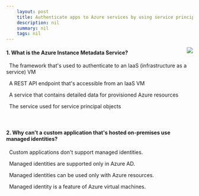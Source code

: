 ```yaml
---
    layout: post
    title: Authenticate apps to Azure services by using service principals and managed identities for Azure resources - Authentication with managed identities
    description: nil
    summary: nil
    tags: nil
---
```



 <a target="_blank" href="https://docs.microsoft.com/en-us/learn/modules/authenticate-apps-with-managed-identities/3-managed-identities/"><i class="fas fa-external-link-alt"></i> </a>
 <img align="right" src="https://docs.microsoft.com/en-us/learn/achievements/authenticate-apps-with-managed-identities.svg">
####  1. What is the Azure Instance Metadata Service?


<i class='far fa-square'></i> &nbsp;&nbsp;The framework that's used to authenticate to an IaaS (infrastructure as a service) VM

<i class='fas fa-check-square' style='color: Dodgerblue;'></i> &nbsp;&nbsp;A REST API endpoint that's accessible from an IaaS VM

<i class='far fa-square'></i> &nbsp;&nbsp;A service that contains detailed data for provisioned Azure resources

<i class='far fa-square'></i> &nbsp;&nbsp;The service used for service principal objects
<br />
<br />
<br />

####  2. Why can't a custom application that's hosted on-premises use managed identities?


<i class='far fa-square'></i> &nbsp;&nbsp;Custom applications don't support managed identities.

<i class='far fa-square'></i> &nbsp;&nbsp;Managed identities are supported only in Azure AD.

<i class='fas fa-check-square' style='color: Dodgerblue;'></i> &nbsp;&nbsp;Managed identities can be used only with Azure resources.

<i class='far fa-square'></i> &nbsp;&nbsp;Managed identity is a feature of Azure virtual machines.
<br />
<br />
<br />
